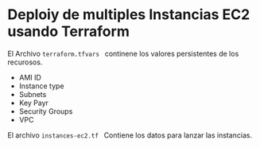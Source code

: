 # Deploiy de multiples Instancias EC2 usando Terraform

El Archivo `terraform.tfvars ` continene los valores persistentes de los recurosos.
- AMI ID
- Instance type
- Subnets
- Key Payr
- Security Groups
- VPC

El archivo `instances-ec2.tf ` Contiene los datos para lanzar las instancias.

